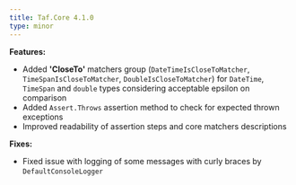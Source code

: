 ```yaml
---
title: Taf.Core 4.1.0
type: minor
---
```


**Features:**

* Added **'CloseTo'** matchers group (`DateTimeIsCloseToMatcher`, `TimeSpanIsCloseToMatcher`, `DoubleIsCloseToMatcher`) for `DateTime`, `TimeSpan` and `double` types considering acceptable epsilon on comparison
* Added `Assert.Throws` assertion method to check for expected thrown exceptions
* Improved readability of assertion steps and core matchers descriptions

**Fixes:**

* Fixed issue with logging of some messages with curly braces by `DefaultConsoleLogger`
